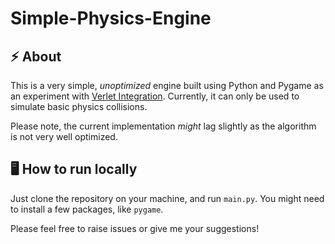 # Simple-Physics-Engine

## :zap: About
This is a very simple, *unoptimized* engine built using Python and Pygame as an experiment with [Verlet Integration](https://en.wikipedia.org/wiki/Verlet_integration). Currently, it can only be used to simulate basic physics collisions.

Please note, the current implementation *might* lag slightly as the algorithm is not very well optimized.

## :desktop_computer: How to run locally
Just clone the repository on your machine, and run `main.py`. You might need to install a few packages, like `pygame`.

Please feel free to raise issues or give me your suggestions!